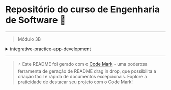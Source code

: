 
# Repositório do curso de Engenharia de Software 🚀
---

> Módulo 3B

<details>

<summary>integrative-practice-app-development</summary>

| Pasta  | Conteúdo                   |
| ------ | -------------------------- |
| dia_01 | Design Thinking            |
| dia_02 | Ideação                    |
| dia_03 | Levantamento de Requisitos |
| dia_04 | Kanban                     |
| dia_05 | Prototipagem               |
| dia_06 | Flutter                    |
| dia_07 | Interface Gráfica          |
| dia_08 | Banco de Dados             |
| dia_09 | REST                       |
| dia_10 | API G                      |

</details>

--- 


> ⭐️ Este README foi gerado com o [Code Mark](https://codemark.com.br) - uma poderosa ferramenta de geração de README drag in drop, que possibilita a criação fácil e rápida de documentos excepcionais. Explore a praticidade de destacar seu projeto com o Code Mark!